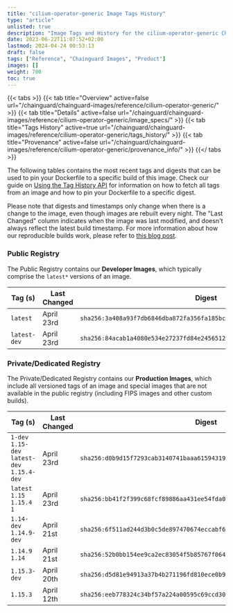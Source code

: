 ```yaml
---
title: "cilium-operator-generic Image Tags History"
type: "article"
unlisted: true
description: "Image Tags and History for the cilium-operator-generic Chainguard Image"
date: 2023-06-22T11:07:52+02:00
lastmod: 2024-04-24 00:53:13
draft: false
tags: ["Reference", "Chainguard Images", "Product"]
images: []
weight: 700
toc: true
---
```


{{< tabs >}}
{{< tab title="Overview" active=false url="/chainguard/chainguard-images/reference/cilium-operator-generic/" >}}
{{< tab title="Details" active=false url="/chainguard/chainguard-images/reference/cilium-operator-generic/image_specs/" >}}
{{< tab title="Tags History" active=true url="/chainguard/chainguard-images/reference/cilium-operator-generic/tags_history/" >}}
{{< tab title="Provenance" active=false url="/chainguard/chainguard-images/reference/cilium-operator-generic/provenance_info/" >}}
{{</ tabs >}}

The following tables contains the most recent tags and digests that can be used to pin your Dockerfile to a specific build of this image. Check our guide on [Using the Tag History API](/chainguard/chainguard-images/using-the-tag-history-api/) for information on how to fetch all tags from an image and how to pin your Dockerfile to a specific digest.

Please note that digests and timestamps only change when there is a change to the image, even though images are rebuilt every night. The "Last Changed" column indicates when the image was last modified, and doesn't always reflect the latest build timestamp. For more information about how our reproducible builds work, please refer to [this blog post](https://www.chainguard.dev/unchained/reproducing-chainguards-reproducible-image-builds).

### Public Registry
The Public Registry contains our **Developer Images**, which typically comprise the `latest*` versions of an image.

| Tag (s)       | Last Changed | Digest                                                                    |
|---------------|--------------|---------------------------------------------------------------------------|
|  `latest`     | April 23rd   | `sha256:3a408a93f7db6846dba872fa356fa185bc5a51c97ba79dc03a71ae56e1583d1a` |
|  `latest-dev` | April 23rd   | `sha256:84acab1a4080e534e27237fd84e24565126e25bbad796934e6ee40dd09e55c2d` |


### Private/Dedicated Registry
The Private/Dedicated Registry contains our **Production Images**, which include all versioned tags of an image and special images that are not available in the public registry (including FIPS images and other custom builds).

| Tag (s)                                       | Last Changed | Digest                                                                    |
|-----------------------------------------------|--------------|---------------------------------------------------------------------------|
|  `1-dev` `1.15-dev` `latest-dev` `1.15.4-dev` | April 23rd   | `sha256:d0b9d15f7293cab3140741baaa6159431960cc26a314e6da8573ea47de579052` |
|  `latest` `1.15` `1.15.4` `1`                 | April 23rd   | `sha256:bb41f2f399c68fcf89886aa431ee54fda05e65e7eaf4ecc33f1b525284f8fe72` |
|  `1.14-dev` `1.14.9-dev`                      | April 21st   | `sha256:6f511ad244d3b0c5de897470674eccabf60eb0f6d392a4552ea8ec2a4bd2fc5f` |
|  `1.14.9` `1.14`                              | April 21st   | `sha256:52b0bb154ee9ca2ec83054f5b85767f0641002dd6432efd1aa3bebd1d8feb000` |
|  `1.15.3-dev`                                 | April 20th   | `sha256:d5d81e94913a37b4b271196fd810ece0b97efc7deedbb478c1cce2fc06b63d8f` |
|  `1.15.3`                                     | April 12th   | `sha256:eeb778324c34bf57a224a00595c69ccd304a95aceefb20a4117a325d245a568b` |

